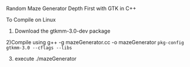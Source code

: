 Random Maze Generator Depth First with GTK in C++

To Compile on Linux

1) Download the gtkmm-3.0-dev package

2)Compile using g++ -g mazeGenerator.cc -o mazeGenerator `pkg-config gtkmm-3.0 --cflags --libs`

3) execute ./mazeGenerator
